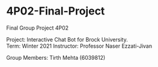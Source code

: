 # 4P02-Final-Project
Final Group Project 4P02

Project: Interactive Chat Bot for Brock University.
<br>
Term: Winter 2021
Instructor: Professor Naser Ezzati-Jivan

Group Members:
Tirth Mehta (6039812)

